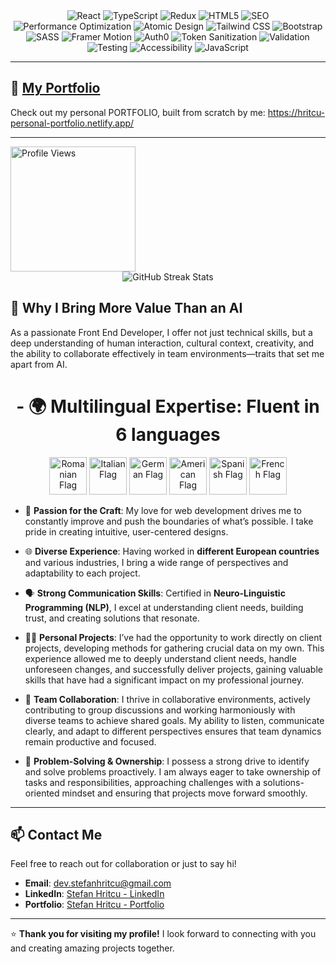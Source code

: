 <div align="center">
  <img src="https://img.shields.io/badge/React-61DAFB?logo=react&logoColor=white&style=for-the-badge" alt="React">
  <img src="https://img.shields.io/badge/TypeScript-3178C6?logo=typescript&logoColor=white&style=for-the-badge" alt="TypeScript">
  <img src="https://img.shields.io/badge/Redux-764ABC?logo=redux&logoColor=white&style=for-the-badge" alt="Redux">
  <img src="https://img.shields.io/badge/HTML5-E34F26?logo=html5&logoColor=white&style=for-the-badge" alt="HTML5">
  <img src="https://img.shields.io/badge/SEO-008000?logo=google&logoColor=white&style=for-the-badge" alt="SEO">
  <img src="https://img.shields.io/badge/Performance%20Optimization-FF4500?style=for-the-badge" alt="Performance Optimization">
  <img src="https://img.shields.io/badge/Atomic%20Design-2F4F4F?style=for-the-badge" alt="Atomic Design">
  <img src="https://img.shields.io/badge/Tailwind%20CSS-38B2AC?logo=tailwind-css&logoColor=white&style=for-the-badge" alt="Tailwind CSS">
  <img src="https://img.shields.io/badge/Bootstrap-7952B3?logo=bootstrap&logoColor=white&style=for-the-badge" alt="Bootstrap">
  <img src="https://img.shields.io/badge/SASS-CC6699?logo=sass&logoColor=white&style=for-the-badge" alt="SASS">
  <img src="https://img.shields.io/badge/Framer%20Motion-F16164?logo=framer&logoColor=white&style=for-the-badge" alt="Framer Motion">
  <img src="https://img.shields.io/badge/Auth0-EB5424?logo=auth0&logoColor=white&style=for-the-badge" alt="Auth0">
  <img src="https://img.shields.io/badge/Security%20Tokens-8B0000?style=for-the-badge" alt="Token Sanitization">
  <img src="https://img.shields.io/badge/Validation-FF4500?style=for-the-badge" alt="Validation">
  <img src="https://img.shields.io/badge/Testing-46A2F1?logo=jest&logoColor=white&style=for-the-badge" alt="Testing">
  <img src="https://img.shields.io/badge/Accessibility-A1C718?style=for-the-badge" alt="Accessibility">
  <img src="https://img.shields.io/badge/JavaScript-F7DF1E?logo=javascript&logoColor=black&style=for-the-badge" alt="JavaScript">
</div>


---

## 🌟 [My Portfolio](#)  
Check out my personal PORTFOLIO, built from scratch by me:  https://hritcu-personal-portfolio.netlify.app/

---


  <img src="https://komarev.com/ghpvc/?username=stefanhritcu&label=Profile%20Views&color=blue&style=flat" alt="Profile Views" width="200" height="auto">



<div align="center">
  <img src="https://streak-stats.demolab.com/?user=stefanhritcu" alt="GitHub Streak Stats" />
</div>


## 🚀 Why I Bring More Value Than an AI  
As a passionate Front End Developer, I offer not just technical skills, but a deep understanding of human interaction, cultural context, creativity, and the ability to collaborate effectively in team environments—traits that set me apart from AI.

<div align="center" >
  <h1>- 🌍 Multilingual Expertise: Fluent in 6 languages</h1>
  <p>
    <img src="https://flagcdn.com/w320/ro.png" width="60" height="auto" alt="Romanian Flag">
    <img src="https://flagcdn.com/w320/it.png" width="60" height="auto" alt="Italian Flag">
    <img src="https://flagcdn.com/w320/de.png" width="60" height="auto" alt="German Flag">
    <img src="https://flagcdn.com/w320/us.png" width="60" height="auto" alt="American Flag">
    <img src="https://flagcdn.com/w320/es.png" width="60" height="auto" alt="Spanish Flag">
    <img src="https://flagcdn.com/w320/fr.png" width="60" height="auto" alt="French Flag">
  </p>
</div>


- 💖 **Passion for the Craft**: My love for web development drives me to constantly improve and push the boundaries of what’s possible. I take pride in creating intuitive, user-centered designs.

- 🌐 **Diverse Experience**: Having worked in **different European countries** and various industries, I bring a wide range of perspectives and adaptability to each project.

- 🗣 **Strong Communication Skills**: Certified in **Neuro-Linguistic Programming (NLP)**, I excel at understanding client needs, building trust, and creating solutions that resonate.

- 👨‍💻 **Personal Projects**: I’ve had the opportunity to work directly on client projects, developing methods for gathering crucial data on my own. This experience allowed me to deeply understand client needs, handle unforeseen changes, and successfully deliver projects, gaining valuable skills that have had a significant impact on my professional journey.

- 🤝 **Team Collaboration**: I thrive in collaborative environments, actively contributing to group discussions and working harmoniously with diverse teams to achieve shared goals. My ability to listen, communicate clearly, and adapt to different perspectives ensures that team dynamics remain productive and focused.

- 🧩 **Problem-Solving & Ownership**: I possess a strong drive to identify and solve problems proactively. I am always eager to take ownership of tasks and responsibilities, approaching challenges with a solutions-oriented mindset and ensuring that projects move forward smoothly.


---


## 📫 Contact Me
Feel free to reach out for collaboration or just to say hi!

- **Email**: [dev.stefanhritcu@gmail.com](mailto:dev.stefanhritcu@gmail.com)
- **LinkedIn**: [Stefan Hritcu - LinkedIn](https://www.linkedin.com/in/stefan-florian-hritcu-ba615431b/)
- **Portfolio**: [Stefan Hritcu - Portfolio](https://hritcu-personal-portfolio.netlify.app/)

---

⭐ **Thank you for visiting my profile!** I look forward to connecting with you and creating amazing projects together.
